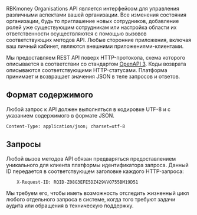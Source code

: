 RBKmoney Organisations API является интерфейсом для управления различными
аспектами вашей организации. Все изменения состояния организации, будь то
приглашение новых сотрудников, добавление ролей уже существующим сотрудникам
или настройка области их ответственности осуществляются с помощью вызовов
соответствующих методов API. Любые сторонние приложения, включая ваш личный кабинет,
являются внешними приложениями-клиентами.

Мы предоставляем REST API поверх HTTP-протокола, схема которого описывается в
соответствии со стандартом [OpenAPI 3][OAS3].
Коды возврата описываются соответствующими HTTP-статусами. Платформа принимает и
возвращает значения JSON в теле запросов и ответов.

[OAS3]: https://swagger.io/specification/

## Формат содержимого

Любой запрос к API должен выполняться в кодировке UTF-8 и с указанием
содержимого в формате JSON.

```
Content-Type: application/json; charset=utf-8
```

## Запросы

Любой вызов методов API обязан предваряться предоставлением уникального для клиента
платформы идентификатора запроса. Данный ID передается в соответствующем заголовке каждого
HTTP-запроса:

```
    X-Request-ID: RQID-Z08G3EFE5DZ429VVO755BM19D51
```

Мы требуем его, чтобы иметь возможность отследить жизненный цикл любого отдельного запроса
в системе, когда того требуют задачи аудита или обращения в техническую поддержку.
